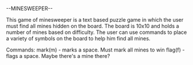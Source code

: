 --MINESWEEPER--

This game of minesweeper is a text based puzzle game in which the user
must find all mines hidden on the board. The board is 10x10 and holds
a number of mines based on difficulty. The user can use commands to
place a variety of symbols on the board to help him find all mines.

Commands:
mark(m) - marks a space. Must mark all mines to win
flag(f) - flags a space. Maybe there's a mine there?

